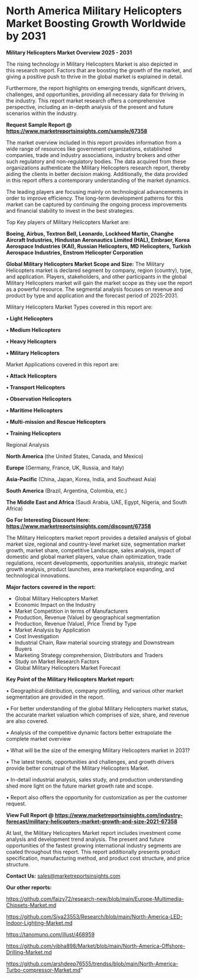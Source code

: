 # North America Military Helicopters Market Boosting Growth Worldwide by 2031

<Strong> Military Helicopters Market Overview 2025 - 2031</strong>

The rising technology in Military Helicopters Market is also depicted in this research report. Factors that are boosting the growth of the market, and giving a positive push to thrive in the global market is explained in detail.

Furthermore, the report highlights on emerging trends, significant drivers, challenges, and opportunities, providing all necessary data for thriving in the industry. This report market research offers a comprehensive perspective, including an in-depth analysis of the present and future scenarios within the industry.

<strong>Request Sample Report @ <a href=https://www.marketreportsinsights.com/sample/67358>https://www.marketreportsinsights.com/sample/67358</a></strong>

The market overview included in this report provides information from a wide range of resources like government organizations, established companies, trade and industry associations, industry brokers and other such regulatory and non-regulatory bodies. The data acquired from these organizations authenticate the Military Helicopters research report, thereby aiding the clients in better decision making. Additionally, the data provided in this report offers a contemporary understanding of the market dynamics.

The leading players are focusing mainly on technological advancements in order to improve efficiency. The long-term development patterns for this market can be captured by continuing the ongoing process improvements and financial stability to invest in the best strategies.

Top Key players of Military Helicopters Market are:

<strong>Boeing, Airbus, Textron Bell, Leonardo, Lockheed Martin, Changhe Aircraft Industries, Hindustan Aeronautics Limited (HAL), Embraer, Korea Aerospace Industries (KAI), Russian Helicopters, MD Helicopters, Turkish Aerospace Industries, Enstrom Helicopter Corporation</strong>

<strong><b>Global Military Helicopters Market Scope and Size:</b></strong>
The Military Helicopters market is declared segment by company, region (country), type, and application. Players, stakeholders, and other participants in the global Military Helicopters market will gain the market scope as they use the report as a powerful resource. The segmental analysis focuses on revenue and product by type and application and the forecast period of 2025-2031.

Military Helicopters Market Types covered in this report are:

<strong>• Light Helicopters

• Medium Helicopters

• Heavy Helicopters

• Military Helicopters</strong>

Market Applications covered in this report are:

<strong>• Attack Helicopters

• Transport Helicopters

• Observation Helicopters

• Maritime Helicopters

• Multi-mission and Rescue Helicopters

• Training Helicopters</strong> 

Regional Analysis

<strong>North America</strong> (the United States, Canada, and Mexico)

<strong>Europe</strong> (Germany, France, UK, Russia, and Italy)

<strong>Asia-Pacific</strong> (China, Japan, Korea, India, and Southeast Asia)

<strong>South America</strong> (Brazil, Argentina, Colombia, etc.)

<strong>The Middle East and Africa</strong> (Saudi Arabia, UAE, Egypt, Nigeria, and South Africa)

<strong>Go For Interesting Discount Here: <a href=https://www.marketreportsinsights.com/discount/67358>https://www.marketreportsinsights.com/discount/67358</a></strong>

The Military Helicopters market report provides a detailed analysis of global market size, regional and country-level market size, segmentation market growth, market share, competitive Landscape, sales analysis, impact of domestic and global market players, value chain optimization, trade regulations, recent developments, opportunities analysis, strategic market growth analysis, product launches, area marketplace expanding, and technological innovations.

<strong><b>Major factors covered in the report:</b></strong>
<ul>
  <li>Global Military Helicopters Market </li>
  <li>Economic Impact on the Industry</li>
  <li>Market Competition in terms of Manufacturers</li>
  <li>Production, Revenue (Value) by geographical segmentation</li>
  <li>Production, Revenue (Value), Price Trend by Type</li>
  <li>Market Analysis by Application</li>
  <li>Cost Investigation</li>
  <li>Industrial Chain, Raw material sourcing strategy and Downstream Buyers</li>
  <li>Marketing Strategy comprehension, Distributors and Traders</li>
  <li>Study on Market Research Factors</li>
  <li>Global Military Helicopters Market Forecast</li>
</ul>

<strong><b>Key Point of the Military Helicopters Market report:</b></strong>

• Geographical distribution, company profiling, and various other market segmentation are provided in the report.

• For better understanding of the global Military Helicopters market status, the accurate market valuation which comprises of size, share, and revenue are also covered.

• Analysis of the competitive dynamic factors better extrapolate the complete market overview

• What will be the size of the emerging Military Helicopters market in 2031?

• The latest trends, opportunities and challenges, and growth drivers provide better construal of the Military Helicopters Market.

• In-detail industrial analysis, sales study, and production understanding shed more light on the future market growth rate and scope.

• Report also offers the opportunity for customization as per the customer request.

<strong><b>View Full Report @ <a href=https://www.marketreportsinsights.com/industry-forecast/military-helicopters-market-growth-and-size-2021-67358>https://www.marketreportsinsights.com/industry-forecast/military-helicopters-market-growth-and-size-2021-67358</a></b></strong>


At last, the Military Helicopters Market report includes investment come analysis and development trend analysis. The present and future opportunities of the fastest growing international industry segments are coated throughout this report. This report additionally presents product specification, manufacturing method, and product cost structure, and price structure.

<strong>Contact Us:</strong>
sales@marketreportsinsights.com

<strong>Our other reports:</strong>

<a href=https://github.com/faizy72/research-new/blob/main/Europe-Multimedia-Chipsets-Market.md>https://github.com/faizy72/research-new/blob/main/Europe-Multimedia-Chipsets-Market.md</a>

<a href=https://github.com/Siya23553/Research/blob/main/North-America-LED-Indoor-Lighting-Market.md>https://github.com/Siya23553/Research/blob/main/North-America-LED-Indoor-Lighting-Market.md</a>

<a href=https://tanomuno.com/illust/468959>https://tanomuno.com/illust/468959</a>

<a href=https://github.com/vibha898/Market/blob/main/North-America-Offshore-Drilling-Market.md>https://github.com/vibha898/Market/blob/main/North-America-Offshore-Drilling-Market.md</a>

<a href=https://github.com/arshdeep76555/trendss/blob/main/North-America-Turbo-compressor-Market.md>https://github.com/arshdeep76555/trendss/blob/main/North-America-Turbo-compressor-Market.md</a>"
